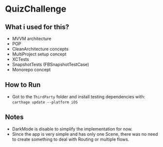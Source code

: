 
# QuizChallenge

## What i used for this?
- MVVM architecture
- POP
- CleanArchitecture concepts
- MultiProject setup concept
- XCTests
- SnapshotTests (FBSnapshotTestCase)
- Monorepo concept

## How to Run
- Got to the `ThirdParty` folder and install testing dependencies with:
`carthage update --platform iOS`

## Notes
- DarkMode is disable to simplify the implementation for now.
- Since the app is very simple and has only one Scene, there was no need to create something to deal with Routing or multiple flows. 
